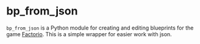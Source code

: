# bp_from_json

`bp_from_json` is a Python module for creating and editing blueprints for the game [Factorio](https://factorio.com/).
This is a simple wrapper for easier work with json.
